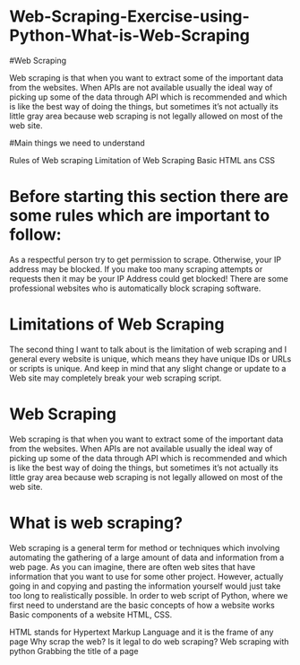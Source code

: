 # Web-Scraping-Exercise-using-Python-What-is-Web-Scraping

#Web Scraping

Web scraping is that when you want to extract some of the important data from the websites. When APIs are not available usually the ideal way of picking up some of the data through API which is recommended and which is like the best way of doing the things, but sometimes it’s not actually its little gray area because web scraping is not legally allowed on most of the web site.

#Main things we need to understand

Rules of Web scraping
Limitation of Web Scraping 
Basic HTML ans CSS

    
# Before starting this section there are some rules which are important to follow:
As a respectful person try to get permission to scrape. Otherwise, your IP address may be blocked.
If you make too many scraping attempts or requests then it may be your IP Address could get blocked!
There are some professional websites who is automatically block scraping software.

# Limitations of Web Scraping
The second thing I want to talk about is the limitation of web scraping and I general every website is unique, which means they have unique IDs or URLs or scripts is unique. And keep in mind that any slight change or update to a Web site may completely break your web scraping script.


# Web Scraping 
Web scraping is that when you want to extract some of the important data from the websites. When APIs are not available usually the ideal way of picking up some of the data through API which is recommended and which is like the best way of doing the things, but sometimes it’s not actually its little gray area because web scraping is not legally allowed on most of the web site.
# What is web scraping?
Web scraping is a general term for method or techniques which involving automating the gathering of a large amount of data and information from a web page. As you can imagine, there are often web sites that have information that you want to use for some other project. However, actually going in and copying and pasting the information yourself would just take too long to realistically possible. 
In order to web script of Python, where we first need to understand are the basic concepts of how a website works
Basic components of a website HTML, CSS.

HTML stands for Hypertext Markup Language and it is the frame of any page 
Why scrap the web?
Is it legal to do web scraping?
Web scraping with python
Grabbing the title of a page
